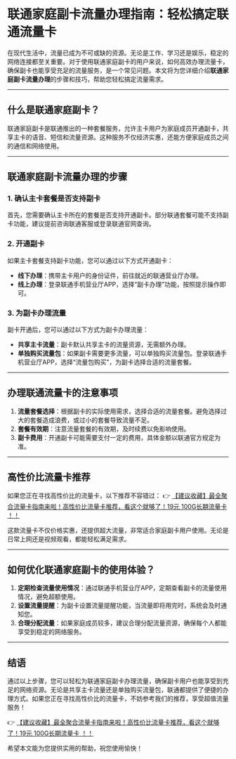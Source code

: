 # 联通家庭副卡流量办理指南：轻松搞定联通流量卡

在现代生活中，流量已成为不可或缺的资源。无论是工作、学习还是娱乐，稳定的网络连接都至关重要。对于使用联通家庭副卡的用户来说，如何高效办理流量卡，确保副卡也能享受充足的流量服务，是一个常见问题。本文将为您详细介绍**联通家庭副卡流量办理**的步骤和技巧，帮助您轻松搞定流量需求。

---

## 什么是联通家庭副卡？

联通家庭副卡是联通推出的一种套餐服务，允许主卡用户为家庭成员开通副卡，共享主卡的语音、短信和流量资源。这种服务不仅经济实惠，还能方便家庭成员之间的通信和网络使用。

---

## 联通家庭副卡流量办理的步骤

### 1. 确认主卡套餐是否支持副卡
首先，您需要确认主卡所在的套餐是否支持开通副卡。部分联通套餐可能不支持副卡功能，建议提前咨询联通客服或登录联通官网查询。

### 2. 开通副卡
如果主卡套餐支持副卡功能，您可以通过以下方式开通副卡：
- **线下办理**：携带主卡用户的身份证件，前往就近的联通营业厅办理。
- **线上办理**：登录联通手机营业厅APP，选择“副卡办理”功能，按照提示操作即可。

### 3. 为副卡办理流量
副卡开通后，您可以通过以下方式为副卡办理流量：
- **共享主卡流量**：副卡默认共享主卡的流量资源，无需额外办理。
- **单独购买流量包**：如果副卡需要更多流量，可以单独购买流量包。登录联通手机营业厅APP，选择“流量包购买”，为副卡选择合适的流量套餐。

---

## 办理联通流量卡的注意事项

1. **流量套餐选择**：根据副卡的实际使用需求，选择合适的流量套餐。避免选择过大的套餐造成浪费，或过小的套餐导致流量不足。
2. **套餐有效期**：注意流量套餐的有效期，及时续费以免影响使用。
3. **副卡费用**：开通副卡可能需要支付一定的费用，具体金额以联通官方规定为准。

---

## 高性价比流量卡推荐

如果您正在寻找高性价比的流量卡，以下推荐不容错过：
👉 [【建议收藏】最全聚合流量卡指南来啦！高性价比流量卡推荐，看这个就够了！19元 100G长期流量卡 ！！](https://bit.ly/Liuliangka)

这款流量卡不仅价格实惠，还提供超大流量，非常适合家庭副卡用户使用。无论是日常上网还是视频观看，都能轻松满足需求。

---

## 如何优化联通家庭副卡的使用体验？

1. **定期检查流量使用情况**：通过联通手机营业厅APP，定期查看副卡的流量使用情况，避免超额使用。
2. **设置流量提醒**：为副卡设置流量提醒功能，当流量即将用完时，系统会及时通知您。
3. **合理分配流量**：如果家庭成员较多，建议合理分配流量资源，确保每个人都能享受到稳定的网络服务。

---

## 结语

通过以上步骤，您可以轻松为联通家庭副卡办理流量，确保副卡用户也能享受到充足的网络资源。无论是共享主卡流量还是单独购买流量包，联通都提供了便捷的办理方式。如果您正在寻找高性价比的流量卡，不妨参考我们的推荐，享受超值流量服务！

👉 [【建议收藏】最全聚合流量卡指南来啦！高性价比流量卡推荐，看这个就够了！19元 100G长期流量卡 ！！](https://bit.ly/Liuliangka)

希望本文能为您提供实用的帮助，祝您使用愉快！